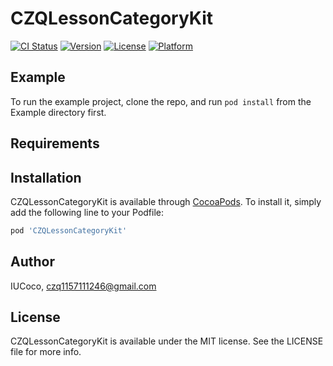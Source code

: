 # CZQLessonCategoryKit

[![CI Status](http://img.shields.io/travis/IUCoco/CZQLessonCategoryKit.svg?style=flat)](https://travis-ci.org/IUCoco/CZQLessonCategoryKit)
[![Version](https://img.shields.io/cocoapods/v/CZQLessonCategoryKit.svg?style=flat)](http://cocoapods.org/pods/CZQLessonCategoryKit)
[![License](https://img.shields.io/cocoapods/l/CZQLessonCategoryKit.svg?style=flat)](http://cocoapods.org/pods/CZQLessonCategoryKit)
[![Platform](https://img.shields.io/cocoapods/p/CZQLessonCategoryKit.svg?style=flat)](http://cocoapods.org/pods/CZQLessonCategoryKit)

## Example

To run the example project, clone the repo, and run `pod install` from the Example directory first.

## Requirements

## Installation

CZQLessonCategoryKit is available through [CocoaPods](http://cocoapods.org). To install
it, simply add the following line to your Podfile:

```ruby
pod 'CZQLessonCategoryKit'
```

## Author

IUCoco, czq1157111246@gmail.com

## License

CZQLessonCategoryKit is available under the MIT license. See the LICENSE file for more info.
